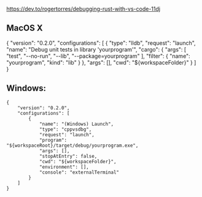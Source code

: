 https://dev.to/rogertorres/debugging-rust-with-vs-code-11dj


## MacOS X
{
    "version": "0.2.0",
    "configurations": [
        {
            "type": "lldb",
            "request": "launch",
            "name": "Debug unit tests in library 'yourprogram'",
            "cargo": {
                "args": [
                    "test",
                    "--no-run",
                    "--lib",
                    "--package=yourprogram"
                ],
                "filter": {
                    "name": "yourprogram",
                    "kind": "lib"
                }
            },
            "args": [],
            "cwd": "${workspaceFolder}"
        }
    ]
}

## Windows:
```
{
    "version": "0.2.0",
    "configurations": [
        {
            "name": "(Windows) Launch",
            "type": "cppvsdbg",
            "request": "launch",
            "program": "${workspaceRoot}/target/debug/yourprogram.exe",
            "args": [],
            "stopAtEntry": false,
            "cwd": "${workspaceFolder}",
            "environment": [],
            "console": "externalTerminal"
        }
    ]
}
```